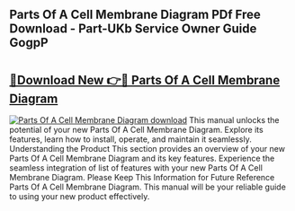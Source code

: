 ## Parts Of A Cell Membrane Diagram PDf Free Download - Part-UKb Service Owner Guide GogpP

# <h2><a href="http://dfo0wm.blite.top/?on=Parts+Of+A+Cell+Membrane+Diagram">🔗Download New 👉🔴 Parts Of A Cell Membrane Diagram</a></h2>

[![Parts Of A Cell Membrane Diagram download](https://i.imgur.com/lujVjoI.png)](http://dfo0wm.blite.top/?on=Parts+Of+A+Cell+Membrane+Diagram)
This manual unlocks the potential of your new Parts Of A Cell Membrane Diagram. Explore its features, learn how to install, operate, and maintain it seamlessly. Understanding the Product This section provides an overview of your new Parts Of A Cell Membrane Diagram and its key features. Experience the seamless integration of list of features with your new Parts Of A Cell Membrane Diagram. Please Keep This Information for Future Reference Parts Of A Cell Membrane Diagram. This manual will be your reliable guide to using your new product effectively.
